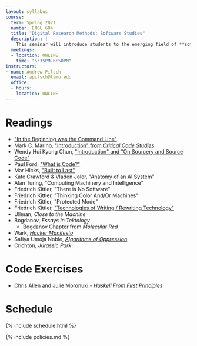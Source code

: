 ```yaml
---
layout: syllabus
course:
  term: Spring 2021
  number: ENGL 604
  title: "Digital Research Methods: Software Studies"
  description: |
    This seminar will introduce students to the emerging field of **software studies**. Software studies explores software systems from the perspective of their social and cultural effects. To this end, the seminar has three goals: 1) to specify software studies as a part of the larger digital humanities while also articulating it as a unique field of study; 2) to explore software development practices as models for cultural studies work; and 3) to consider the degree to which programming skills are necessary to pursue these topics. Students can expect to read work by Neal Stephenson, McKenzie Wark, Douglas Hofstadter, Ellen Ullman, Safiya Noble, Matthew Kirschenbaum, and others. In addition to traditional research papers, the seminar will also feature a gentle introduction to computer science concepts that shape the material being read.
  meetings:
  - location: ONLINE
    time: "5:35PM-6:50PM"
instructors:
- name: Andrew Pilsch
  email: apilsch@tamu.edu
  office:
  - hours: 
    location: ONLINE
---
```


# Readings

* ["In the Beginning was the Command Line"](http://cristal.inria.fr/~weis/info/commandline.html)
* Mark C. Marino, ["Introduction" from *Critical Code Studies*](https://criticalcodestudies.com/intro.pdf)
* Wendy Hui Kyong Chun, ["Introduction" and "On Sourcery and Source Code"](https://ebookcentral.proquest.com/lib/tamucs/detail.action?docID=3339277)
* Paul Ford, ["What is Code?"](https://www.bloomberg.com/graphics/2015-paul-ford-what-is-code/)
* Mar Hicks, ["Built to Last"](https://logicmag.io/care/built-to-last/)
* Kate Crawford & Vladen Joler, ["Anatomy of an AI System"](https://anatomyof.ai/)
* Alan Turing, "Computing Machinery and Intelligence"
* Friedrich Kittler, "There is No Software"
* Friedrich Kittler, "Thinking Color And/Or Machines"
* Friedrich Kittler, "Protected Mode"
* Friedrich Kittler, ["Technologies of Writing / Rewriting Technology"](https://web.archive.org/web/20010111211800/https://www.emory.edu/ALTJNL/Articles/kittler/kit1.htm)
* Ullman, *Close to the Machine*
* Bogdanov, *Essays in Tektology*
	* Bogdanov Chapter from *Molecular Red*
* Wark, [*Hacker Manifesto*](https://ebookcentral.proquest.com/lib/tamucs/detail.action?docID=3300116)
* Safiya Umoja Noble, [*Algorithms of Oppression*](https://ebookcentral.proquest.com/lib/tamucs/detail.action?docID=4834260)
* Crichton, *Jurassic Park*

# Code Exercises

* [Chris Allen and Julie Moronuki - *Haskell From First Principles*](https://github.com/dylannichols/Haskell-Book/blob/master/Chris%20Allen%20%26%20Julie%20Moronuki%20-%20Haskell%20Programming%20from%20First%20Principles.pdf)

# Schedule

{% include schedule.html %}

{% include policies.md %}
